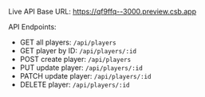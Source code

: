 Live API Base URL:
https://qf9ffq--3000.preview.csb.app

API Endpoints:
- GET all players: `/api/players`
- GET player by ID: `/api/players/:id`
- POST create player: `/api/players`
- PUT update player: `/api/players/:id`
- PATCH update player: `/api/players/:id`
- DELETE player: `/api/players/:id`

